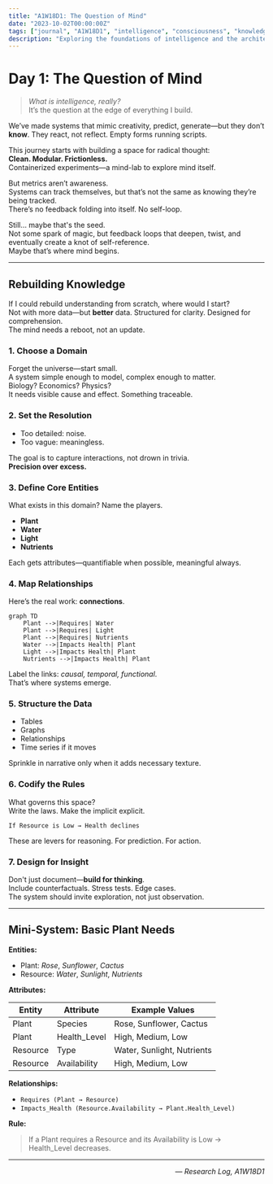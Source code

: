 ```yaml
---
title: "A1W18D1: The Question of Mind"
date: "2023-10-02T00:00:00Z"
tags: ["journal", "A1W18D1", "intelligence", "consciousness", "knowledge"]
description: "Exploring the foundations of intelligence and the architecture of understanding through structured knowledge representation and systems thinking."
---
```


# Day 1: The Question of Mind

> *What is intelligence, really?*  
> It’s the question at the edge of everything I build.

We’ve made systems that mimic creativity, predict, generate—but they don’t **know**. They react, not reflect. Empty forms running scripts.

This journey starts with building a space for radical thought:  
**Clean. Modular. Frictionless.**  
Containerized experiments—a mind-lab to explore mind itself.

But metrics aren’t awareness.  
Systems can track themselves, but that’s not the same as knowing they’re being tracked.  
There’s no feedback folding into itself. No self-loop.

Still… maybe that's the seed.  
Not some spark of magic, but feedback loops that deepen, twist, and eventually create a knot of self-reference.  
Maybe that’s where mind begins.

---

## Rebuilding Knowledge

If I could rebuild understanding from scratch, where would I start?  
Not with more data—but **better** data. Structured for clarity. Designed for comprehension.  
The mind needs a reboot, not an update.

### 1. Choose a Domain

Forget the universe—start small.  
A system simple enough to model, complex enough to matter.  
Biology? Economics? Physics?  
It needs visible cause and effect. Something traceable.

### 2. Set the Resolution

- Too detailed: noise.  
- Too vague: meaningless.

The goal is to capture interactions, not drown in trivia.  
**Precision over excess.**

### 3. Define Core Entities

What exists in this domain? Name the players.

- **Plant**
- **Water**
- **Light**
- **Nutrients**

Each gets attributes—quantifiable when possible, meaningful always.

### 4. Map Relationships

Here’s the real work: **connections**.

```mermaid
graph TD
    Plant -->|Requires| Water
    Plant -->|Requires| Light
    Plant -->|Requires| Nutrients
    Water -->|Impacts Health| Plant
    Light -->|Impacts Health| Plant
    Nutrients -->|Impacts Health| Plant
```

Label the links: *causal, temporal, functional*.  
That’s where systems emerge.

### 5. Structure the Data

- Tables
- Graphs
- Relationships
- Time series if it moves

Sprinkle in narrative only when it adds necessary texture.

### 6. Codify the Rules

What governs this space?  
Write the laws. Make the implicit explicit.

```text
If Resource is Low → Health declines
```

These are levers for reasoning. For prediction. For action.

### 7. Design for Insight

Don't just document—**build for thinking**.  
Include counterfactuals. Stress tests. Edge cases.  
The system should invite exploration, not just observation.

---

## Mini-System: Basic Plant Needs

**Entities:**

- Plant: *Rose*, *Sunflower*, *Cactus*
- Resource: *Water*, *Sunlight*, *Nutrients*

**Attributes:**

| Entity   | Attribute      | Example Values         |
|----------|---------------|-----------------------|
| Plant    | Species       | Rose, Sunflower, Cactus |
| Plant    | Health_Level  | High, Medium, Low     |
| Resource | Type          | Water, Sunlight, Nutrients |
| Resource | Availability  | High, Medium, Low     |

**Relationships:**

- `Requires (Plant → Resource)`
- `Impacts_Health (Resource.Availability → Plant.Health_Level)`

**Rule:**

> If a Plant requires a Resource and its Availability is Low → Health_Level decreases.

---

<div align="right">— <em>Research Log, A1W18D1</em></div>
